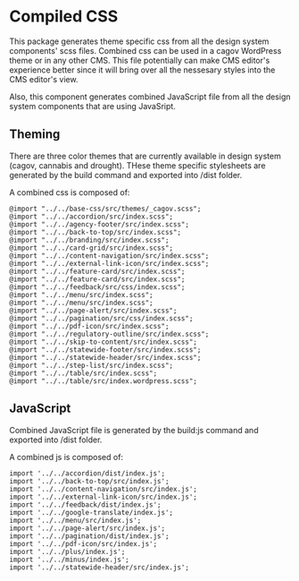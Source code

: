 # Compiled CSS

This package generates theme specific css from all the design system components' scss files. Combined css can be used in a cagov WordPress theme or in any other CMS. This file potentially can make CMS editor's experience better since it will bring over all the nessesary styles into the CMS editor's view. 

Also, this component generates combined JavaScript file from all the design system components that are using JavaSript.


## Theming

There are three color themes that are currently available in design system (cagov, cannabis and drought). THese theme specific stylesheets are generated by the build command and exported into /dist folder.

A combined css is composed of:

```
@import "../../base-css/src/themes/_cagov.scss";
@import "../../accordion/src/index.scss";
@import "../../agency-footer/src/index.scss";
@import "../../back-to-top/src/index.scss";
@import "../../branding/src/index.scss";
@import "../../card-grid/src/index.scss";
@import "../../content-navigation/src/index.scss";
@import "../../external-link-icon/src/index.scss";
@import "../../feature-card/src/index.scss";
@import "../../feature-card/src/index.scss";
@import "../../feedback/src/css/index.scss";
@import "../../menu/src/index.scss";
@import "../../menu/src/index.scss";
@import "../../page-alert/src/index.scss";
@import "../../pagination/src/css/index.scss";
@import "../../pdf-icon/src/index.scss";
@import "../../regulatory-outline/src/index.scss";
@import "../../skip-to-content/src/index.scss";
@import "../../statewide-footer/src/index.scss";
@import "../../statewide-header/src/index.scss";
@import "../../step-list/src/index.scss";
@import "../../table/src/index.scss";
@import "../../table/src/index.wordpress.scss";

```

## JavaScript

Combined JavaScript file is generated by the build:js command and exported into /dist folder.

A combined js is composed of:

```
import '../../accordion/dist/index.js';
import '../../back-to-top/src/index.js';
import '../../content-navigation/src/index.js';
import '../../external-link-icon/src/index.js';
import '../../feedback/dist/index.js';
import '../../google-translate/index.js';
import '../../menu/src/index.js';
import '../../page-alert/src/index.js';
import '../../pagination/dist/index.js';
import '../../pdf-icon/src/index.js';
import '../../plus/index.js';
import '../../minus/index.js';
import '../../statewide-header/src/index.js';

```



